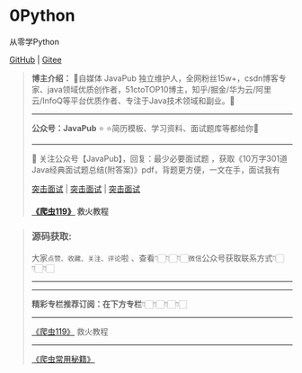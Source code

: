 # 0Python

从零学Python

[GitHub](https://github.com/Rodert/0Python) | [Gitee](https://gitee.com/rodert/Python)



> **博主介绍：** 🚀自媒体 JavaPub 独立维护人，全网粉丝15w+，csdn博客专家、java领域优质创作者，51ctoTOP10博主，知乎/掘金/华为云/阿里云/InfoQ等平台优质作者、专注于Java技术领域和副业。🚀
> 
> ---
> 
> **公众号：JavaPub** ⭐ ⭐简历模板、学习资料、面试题库等都给你💪
> 
>  ---
>  🍅 关注公众号【JavaPub】，回复：最少必要面试题 ，获取《10万字301道Java经典面试题总结(附答案)》pdf，背题更方便，一文在手，面试我有
>  
>  
>  [突击面试](https://javapub.blog.csdn.net/category_11740063.html) | [突击面试](https://javapub.blog.csdn.net/category_11740063.html) | [突击面试](https://javapub.blog.csdn.net/category_11740063.html)
>  
> #### [《爬虫119》](https://javapub.blog.csdn.net/category_11711285.html) 救火教程
>


> ### 源码获取:
> 
>  大家`点赞、收藏、关注、评论`啦 、查看👇🏻👇🏻👇🏻`微信`公众号获取联系方式👇🏻👇🏻👇🏻
> 
> 
> ---
> 
> 
> ---
> 
>  **精彩专栏推荐订阅：在下方专栏**👇🏻👇🏻👇🏻👇🏻
> 
> ---
> 
> [《爬虫119》](https://javapub.blog.csdn.net/category_11711285.html) 救火教程
> 
> ---
> 
> [《爬虫常用秘籍》](https://javapub.blog.csdn.net/category_11236105.html)
> 

